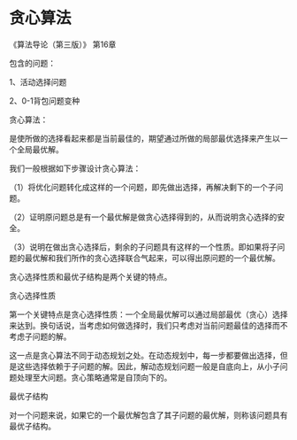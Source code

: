 ﻿贪心算法
=========

《算法导论（第三版）》 第16章

包含的问题：

1、活动选择问题

2、0-1背包问题变种

贪心算法：

是使所做的选择看起来都是当前最佳的，期望通过所做的局部最优选择来产生以一个全局最优解。


我们一般根据如下步骤设计贪心算法：

（1）将优化问题转化成这样的一个问题，即先做出选择，再解决剩下的一个子问题。

（2）证明原问题总是有一个最优解是做贪心选择得到的，从而说明贪心选择的安全。

（3）说明在做出贪心选择后，剩余的子问题具有这样的一个性质。即如果将子问题的最优解和我们所作的贪心选择联合气起来，可以得出原问题的一个最优解。

贪心选择性质和最优子结构是两个关键的特点。

贪心选择性质

第一个关键特点是贪心选择性质：一个全局最优解可以通过局部最优（贪心）选择来达到。换句话说，当考虑如何做选择时，我们只考虑对当前问题最佳的选择而不考虑子问题的解。

这一点是贪心算法不同于动态规划之处。在动态规划中，每一步都要做出选择，但是这些选择依赖于子问题的解。因此，解动态规划问题一般是自底向上，从小子问题处理至大问题。贪心策略通常是自顶向下的。

最优子结构

对一个问题来说，如果它的一个最优解包含了其子问题的最优解，则称该问题具有最优子结构。

